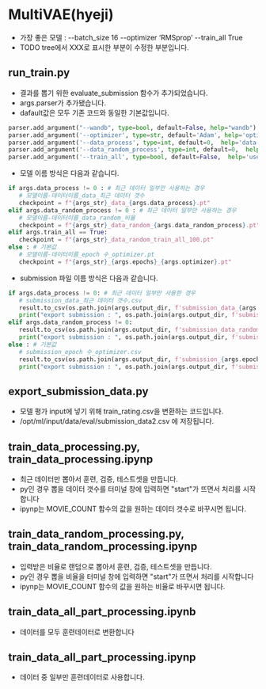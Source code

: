 # MultiVAE(hyeji)
- 가장 좋은 모델 : --batch_size 16 --optimizer ‘RMSprop’ --train_all True
- TODO tree에서 XXX로 표시한 부분이 수정한 부분입니다.
## run_train.py
- 결과를 뽑기 위한 evaluate_submission 함수가 추가되었습니다.
- args.parser가 추가됐습니다.
- dafault값은 모두 기존 코드와 동일한 기본값입니다.
```python
parser.add_argument("--wandb", type=bool, default=False, help="wandb") # wandb 사용 여부
parser.add_argument('--optimizer', type=str, default='Adam', help='optimizer type (default: Adam)') # optimizer 설정
parser.add_argument('--data_process', type=int, default=0,  help='data process') # 최근 데이터를 얼마나 사용할 것인가
parser.add_argument('--data_random_process', type=int, default=0,  help='data random process') # 데이터를 어느 비율만큼 랜덤으로 뽑을 것인가
parser.add_argument('--train_all', type=bool, default=False,  help='use all training set') # 훈련데이터를 모두 쓸 것인지
```
- 모델 이름 방식은 다음과 같습니다.
```python
if args.data_process != 0 : # 최근 데이터 일부만 사용하는 경우
   # 모델이름-데이터이름_data_최근 데이터 갯수
   checkpoint = f"{args_str}_data_{args.data_process}.pt"
elif args.data_random_process != 0 : # 최근 데이터 일부만 사용하는 경우
   # 모델이름-데이터이름_data_random_비율
   checkpoint = f"{args_str}_data_random_{args.data_random_process}.pt"
elif args.train_all == True:
   checkpoint = f"{args_str}_data_random_train_all_100.pt"
else : # 기본값
   # 모델이름-데이터이름_epoch 수_optimizer.pt
   checkpoint = f"{args_str}_{args.epochs}_{args.optimizer}.pt"
```
- submission 파일 이름 방식은 다음과 같습니다.
```python
if args.data_process != 0: # 최근 데이터 일부만 사용한 경우
   # submission_data_최근 데이터 갯수.csv
   result.to_csv(os.path.join(args.output_dir, f'submission_data_{args.data_process}.csv'), index=False)
   print("export submission : ", os.path.join(args.output_dir, f'submission_data_{args.data_process}.csv'))
elif args.data_random_process != 0:
   result.to_csv(os.path.join(args.output_dir, f'submission_data_random_{args.data_random_process}.csv'), index=False)
   print("export submission : ", os.path.join(args.output_dir, f'submission_data_random_{args.data_random_process}.csv'))
else : # 기본값             
   # submission_epoch 수_optimizer.csv
   result.to_csv(os.path.join(args.output_dir, f'submission_{args.epochs}_{args.optimizer}.csv'), index=False)
   print("export submission : ", os.path.join(args.output_dir, f'submission_{args.epochs}_{args.optimizer}.csv'))
```
## export_submission_data.py
- 모델 평가 input에 넣기 위해 train_rating.csv을 변환하는 코드입니다.
- /opt/ml/input/data/eval/submission_data2.csv 에 저장됩니다.

## train_data_processing.py, train_data_processing.ipynp
- 최근 데이터만 뽑아서 훈련, 검증, 테스트셋을 만듭니다.
- py인 경우 뽑을 데이터 갯수를 터미널 창에 입력하면 "start"가 뜨면서 처리를 시작합니다
- ipynp는 MOVIE_COUNT 함수의 값을 원하는 데이터 갯수로 바꾸시면 됩니다.

## train_data_random_processing.py, train_data_random_processing.ipynp
- 입력받은 비율로 랜덤으로 뽑아서 훈련, 검증, 테스트셋을 만듭니다.
- py인 경우 뽑을 비율을 터미널 창에 입력하면 "start"가 뜨면서 처리를 시작합니다
- ipynp는 MOVIE_COUNT 함수의 값을 원하는 비율로 바꾸시면 됩니다.

## train_data_all_part_processing.ipynb
- 데이터를 모두 훈련데이터로 변환합니다

## train_data_all_part_processing.ipynp
- 데이터 중 일부만 훈련데이터로 사용합니다.